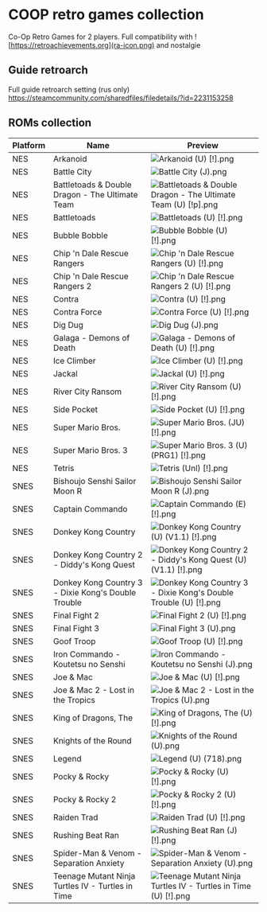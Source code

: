 # COOP retro games collection

Co-Op Retro Games for 2 players. Full compatibility with ![https://retroachievements.org](ra-icon.png) and nostalgie

## Guide retroarch

Full guide retroarch setting (rus only) https://steamcommunity.com/sharedfiles/filedetails/?id=2231153258

## ROMs collection

| Platform | Name                                                | Preview|
|----------|-----------------------------------------------------|--------|
| NES      | Arkanoid                                            |![Arkanoid (U) [!].png](thumbnails%2Fnes%2FNamed_Snaps%2FArkanoid%20%28U%29%20%5B%21%5D.png)|
| NES      | Battle City                                         |![Battle City (J).png](thumbnails%2Fnes%2FNamed_Snaps%2FBattle%20City%20%28J%29.png)|
| NES      | Battletoads & Double Dragon - The Ultimate Team     |![Battletoads & Double Dragon - The Ultimate Team (U) [!p].png](thumbnails%2Fnes%2FNamed_Snaps%2FBattletoads%20%26%20Double%20Dragon%20-%20The%20Ultimate%20Team%20%28U%29%20%5B%21p%5D.png)
| NES      | Battletoads                                         |![Battletoads (U) [!].png](thumbnails%2Fnes%2FNamed_Snaps%2FBattletoads%20%28U%29%20%5B%21%5D.png)
| NES      | Bubble Bobble                                       |![Bubble Bobble (U) [!].png](thumbnails%2Fnes%2FNamed_Snaps%2FBubble%20Bobble%20%28U%29%20%5B%21%5D.png)
| NES      | Chip 'n Dale Rescue Rangers                         |![Chip 'n Dale Rescue Rangers (U) [!].png](thumbnails%2Fnes%2FNamed_Snaps%2FChip%20%27n%20Dale%20Rescue%20Rangers%20%28U%29%20%5B%21%5D.png)
| NES      | Chip 'n Dale Rescue Rangers 2                       |![Chip 'n Dale Rescue Rangers 2 (U) [!].png](thumbnails%2Fnes%2FNamed_Snaps%2FChip%20%27n%20Dale%20Rescue%20Rangers%202%20%28U%29%20%5B%21%5D.png)
| NES      | Contra                                              |![Contra (U) [!].png](thumbnails%2Fnes%2FNamed_Snaps%2FContra%20%28U%29%20%5B%21%5D.png)
| NES      | Contra Force                                        |![Contra Force (U) [!].png](thumbnails%2Fnes%2FNamed_Snaps%2FContra%20Force%20%28U%29%20%5B%21%5D.png)
| NES      | Dig Dug                                             |![Dig Dug (J).png](thumbnails%2Fnes%2FNamed_Snaps%2FDig%20Dug%20%28J%29.png)
| NES      | Galaga - Demons of Death                            |![Galaga - Demons of Death (U) [!].png](thumbnails%2Fnes%2FNamed_Snaps%2FGalaga%20-%20Demons%20of%20Death%20%28U%29%20%5B%21%5D.png)
| NES      | Ice Climber                                         |![Ice Climber (U) [!].png](thumbnails%2Fnes%2FNamed_Snaps%2FIce%20Climber%20%28U%29%20%5B%21%5D.png)
| NES      | Jackal                                              |![Jackal (U) [!].png](thumbnails%2Fnes%2FNamed_Snaps%2FJackal%20%28U%29%20%5B%21%5D.png)
| NES      | River City Ransom                                   |![River City Ransom (U) [!].png](thumbnails%2Fnes%2FNamed_Snaps%2FRiver%20City%20Ransom%20%28U%29%20%5B%21%5D.png)
| NES      | Side Pocket                                         |![Side Pocket (U) [!].png](thumbnails%2Fnes%2FNamed_Snaps%2FSide%20Pocket%20%28U%29%20%5B%21%5D.png)
| NES      | Super Mario Bros.                                   |![Super Mario Bros. (JU) [!].png](thumbnails%2Fnes%2FNamed_Snaps%2FSuper%20Mario%20Bros.%20%28JU%29%20%5B%21%5D.png)
| NES      | Super Mario Bros. 3                                 |![Super Mario Bros. 3 (U) (PRG1) [!].png](thumbnails%2Fnes%2FNamed_Snaps%2FSuper%20Mario%20Bros.%203%20%28U%29%20%28PRG1%29%20%5B%21%5D.png)
| NES      | Tetris                                              |![Tetris (Unl) [!].png](thumbnails%2Fnes%2FNamed_Snaps%2FTetris%20%28Unl%29%20%5B%21%5D.png)
| SNES     | Bishoujo Senshi Sailor Moon R                       |![Bishoujo Senshi Sailor Moon R (J).png](thumbnails%2Fsnes%2FNamed_Snaps%2FBishoujo%20Senshi%20Sailor%20Moon%20R%20%28J%29.png)
| SNES     | Captain Commando                                    |![Captain Commando (E) [!].png](thumbnails%2Fsnes%2FNamed_Snaps%2FCaptain%20Commando%20%28E%29%20%5B%21%5D.png)
| SNES     | Donkey Kong Country                                 |![Donkey Kong Country (U) (V1.1) [!].png](thumbnails%2Fsnes%2FNamed_Snaps%2FDonkey%20Kong%20Country%20%28U%29%20%28V1.1%29%20%5B%21%5D.png)
| SNES     | Donkey Kong Country 2 - Diddy's Kong Quest          |![Donkey Kong Country 2 - Diddy's Kong Quest (U) (V1.1) [!].png](thumbnails%2Fsnes%2FNamed_Snaps%2FDonkey%20Kong%20Country%202%20-%20Diddy%27s%20Kong%20Quest%20%28U%29%20%28V1.1%29%20%5B%21%5D.png)
| SNES     | Donkey Kong Country 3 - Dixie Kong's Double Trouble |![Donkey Kong Country 3 - Dixie Kong's Double Trouble (U) [!].png](thumbnails%2Fsnes%2FNamed_Snaps%2FDonkey%20Kong%20Country%203%20-%20Dixie%20Kong%27s%20Double%20Trouble%20%28U%29%20%5B%21%5D.png)
| SNES     | Final Fight 2                                       |![Final Fight 2 (U) [!].png](thumbnails%2Fsnes%2FNamed_Snaps%2FFinal%20Fight%202%20%28U%29%20%5B%21%5D.png)
| SNES     | Final Fight 3                                       |![Final Fight 3 (U).png](thumbnails%2Fsnes%2FNamed_Snaps%2FFinal%20Fight%203%20%28U%29.png)
| SNES     | Goof Troop                                          |![Goof Troop (U) [!].png](thumbnails%2Fsnes%2FNamed_Snaps%2FGoof%20Troop%20%28U%29%20%5B%21%5D.png)
| SNES     | Iron Commando - Koutetsu no Senshi                  |![Iron Commando - Koutetsu no Senshi (J).png](thumbnails%2Fsnes%2FNamed_Snaps%2FIron%20Commando%20-%20Koutetsu%20no%20Senshi%20%28J%29.png)
| SNES     | Joe & Mac                                           |![Joe & Mac (U) [!].png](thumbnails%2Fsnes%2FNamed_Snaps%2FJoe%20%26%20Mac%20%28U%29%20%5B%21%5D.png)
| SNES     | Joe & Mac 2 - Lost in the Tropics                   |![Joe & Mac 2 - Lost in the Tropics (U).png](thumbnails%2Fsnes%2FNamed_Snaps%2FJoe%20%26%20Mac%202%20-%20Lost%20in%20the%20Tropics%20%28U%29.png)
| SNES     | King of Dragons, The                                |![King of Dragons, The (U) [!].png](thumbnails%2Fsnes%2FNamed_Snaps%2FKing%20of%20Dragons%2C%20The%20%28U%29%20%5B%21%5D.png)
| SNES     | Knights of the Round                                |![Knights of the Round (U).png](thumbnails%2Fsnes%2FNamed_Snaps%2FKnights%20of%20the%20Round%20%28U%29.png)
| SNES     | Legend                                              |![Legend (U) (718).png](thumbnails%2Fsnes%2FNamed_Snaps%2FLegend%20%28U%29%20%28718%29.png)
| SNES     | Pocky & Rocky                                       |![Pocky & Rocky (U) [!].png](thumbnails%2Fsnes%2FNamed_Snaps%2FPocky%20%26%20Rocky%20%28U%29%20%5B%21%5D.png)
| SNES     | Pocky & Rocky 2                                     |![Pocky & Rocky 2 (U) [!].png](thumbnails%2Fsnes%2FNamed_Snaps%2FPocky%20%26%20Rocky%202%20%28U%29%20%5B%21%5D.png)
| SNES     | Raiden Trad                                         |![Raiden Trad (U) [!].png](thumbnails%2Fsnes%2FNamed_Snaps%2FRaiden%20Trad%20%28U%29%20%5B%21%5D.png)
| SNES     | Rushing Beat Ran                                    |![Rushing Beat Ran (J) [!].png](thumbnails%2Fsnes%2FNamed_Snaps%2FRushing%20Beat%20Ran%20%28J%29%20%5B%21%5D.png)
| SNES     | Spider-Man & Venom - Separation Anxiety             |![Spider-Man & Venom - Separation Anxiety (U).png](thumbnails%2Fsnes%2FNamed_Snaps%2FSpider-Man%20%26%20Venom%20-%20Separation%20Anxiety%20%28U%29.png)
| SNES     | Teenage Mutant Ninja Turtles IV - Turtles in Time   |![Teenage Mutant Ninja Turtles IV - Turtles in Time (U) [!].png](thumbnails%2Fsnes%2FNamed_Snaps%2FTeenage%20Mutant%20Ninja%20Turtles%20IV%20-%20Turtles%20in%20Time%20%28U%29%20%5B%21%5D.png)
